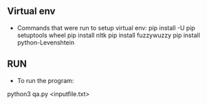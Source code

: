 
## Virtual env
- Commands that were run to setup virtual env:
pip install -U pip setuptools wheel
pip install nltk
pip install fuzzywuzzy
pip install python-Levenshtein

## RUN
- To run the program:

python3 qa.py <inputfile.txt>

